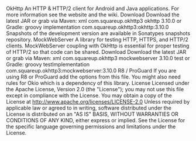 OkHttp An HTTP & HTTP/2 client for Android and Java applications. For more information see the website and the wiki. Download Download the latest JAR or grab via Maven: xml <dependency> <groupId>com.squareup.okhttp3</groupId> <artifactId>okhttp</artifactId> <version>3.10.0</version> </dependency> or Gradle: groovy implementation com.squareup.okhttp3:okhttp:3.10.0 Snapshots of the development version are available in Sonatypes snapshots repository. MockWebServer A library for testing HTTP, HTTPS, and HTTP/2 clients. MockWebServer coupling with OkHttp is essential for proper testing of HTTP/2 so that code can be shared. Download Download the latest JAR or grab via Maven: xml <dependency> <groupId>com.squareup.okhttp3</groupId> <artifactId>mockwebserver</artifactId> <version>3.10.0</version> <scope>test</scope> </dependency> or Gradle: groovy testImplementation com.squareup.okhttp3:mockwebserver:3.10.0 R8 / ProGuard If you are using R8 or ProGuard add the options from this file. You might also need rules for Okio which is a dependency of this library. License Licensed under the Apache License, Version 2.0 (the "License"); you may not use this file except in compliance with the License. You may obtain a copy of the License at http://www.apache.org/licenses/LICENSE-2.0 Unless required by applicable law or agreed to in writing, software distributed under the License is distributed on an "AS IS" BASIS, WITHOUT WARRANTIES OR CONDITIONS OF ANY KIND, either express or implied. See the License for the specific language governing permissions and limitations under the License.